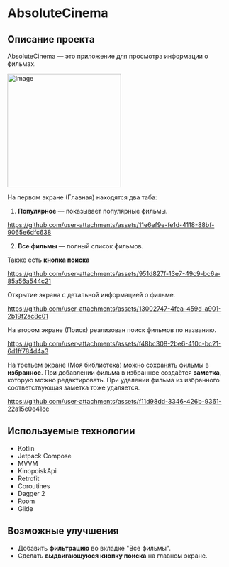 # AbsoluteCinema

## Описание проекта
AbsoluteCinema — это приложение для просмотра информации о фильмах.  

<img width="256" height="256" alt="Image" src="https://github.com/user-attachments/assets/e20917ab-770d-4d71-8e01-060d7115b323" />

На первом экране (Главная) находятся два таба:  
1. **Популярное** — показывает популярные фильмы.

https://github.com/user-attachments/assets/11e6ef9e-fe1d-4118-88bf-9065e6dfc638

2. **Все фильмы** — полный список фильмов.

Также есть **кнопка поиска**

https://github.com/user-attachments/assets/951d827f-13e7-49c9-bc6a-85a56a544c21

Открытие экрана с детальной информацией о фильме.

https://github.com/user-attachments/assets/13002747-4fea-459d-a901-2b19f2ac8c01

На втором экране (Поиск) реализован поиск фильмов по названию.  

https://github.com/user-attachments/assets/f48bc308-2be6-410c-bc21-6d1ff784d4a3

На третьем экране (Моя библиотека) можно сохранять фильмы в **избранное**. При добавлении фильма в избранное создаётся **заметка**, которую можно редактировать. При удалении фильма из избранного соответствующая заметка тоже удаляется.

https://github.com/user-attachments/assets/f11d98dd-3346-426b-9361-22a15e0e41ce

## Используемые технологии
- Kotlin
- Jetpack Compose  
- MVVM  
- KinopoiskApi  
- Retrofit  
- Coroutines  
- Dagger 2  
- Room  
- Glide  
## Возможные улучшения
- Добавить **фильтрацию** во вкладке "Все фильмы".  
- Сделать **выдвигающуюся кнопку поиска** на главном экране.
